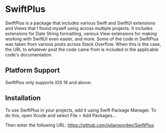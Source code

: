 # SwiftPlus

SwiftPlus is a package that includes various Swift and SwiftUI extensions and Views that I found myself using across multiple projects. It includes extensions for Date String formatting, various View extensions for making working with SwiftUI even easier, and more. Some of the code in SwiftPlus was taken from various posts across Stack Overflow. When this is the case, the URL to whatever post the code came from is included in the applicable code's documentation.

## Platform Support

SwiftPlus only supports iOS 16 and above.

## Installation

To use SwiftPlus in your projects, add it using Swift Package Manager. To do this, open Xcode and select File > Add Packages...

Then enter the following URL: https://github.com/julianworden/SwiftPlus
